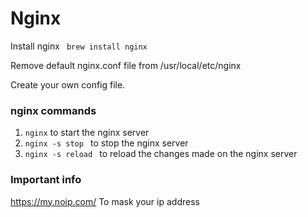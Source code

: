 # Nginx
Install nginx ``` brew install nginx```

Remove default nginx.conf file from /usr/local/etc/nginx

Create your own config file.

### nginx commands

1. ```nginx``` to start the nginx server
2. ```nginx -s stop ``` to stop the nginx server
3. ```nginx -s reload ``` to reload the changes made on the nginx server

### Important info
https://my.noip.com/ To mask your ip address
